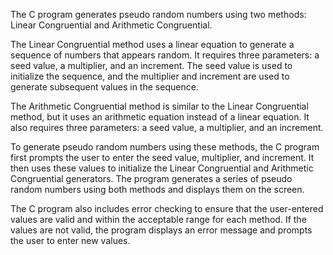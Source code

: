 The C program generates pseudo random numbers using two methods: Linear Congruential and Arithmetic Congruential.

The Linear Congruential method uses a linear equation to generate a sequence of numbers that appears random. It requires three parameters: a seed value, a multiplier, and an increment. The seed value is used to initialize the sequence, and the multiplier and increment are used to generate subsequent values in the sequence.

The Arithmetic Congruential method is similar to the Linear Congruential method, but it uses an arithmetic equation instead of a linear equation. It also requires three parameters: a seed value, a multiplier, and an increment.

To generate pseudo random numbers using these methods, the C program first prompts the user to enter the seed value, multiplier, and increment. It then uses these values to initialize the Linear Congruential and Arithmetic Congruential generators. The program generates a series of pseudo random numbers using both methods and displays them on the screen.

The C program also includes error checking to ensure that the user-entered values are valid and within the acceptable range for each method. If the values are not valid, the program displays an error message and prompts the user to enter new values.



